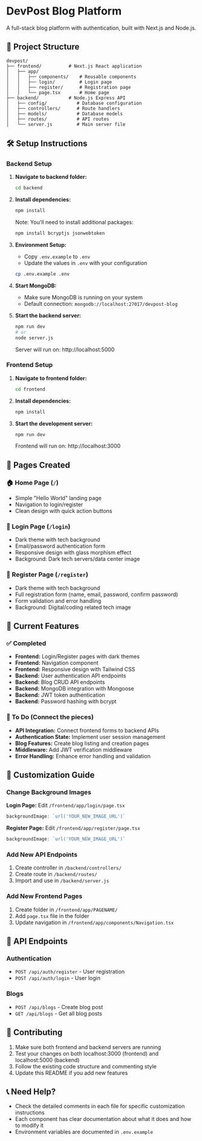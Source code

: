 # DevPost Blog Platform

A full-stack blog platform with authentication, built with Next.js and Node.js.

## 🚀 Project Structure

```
devpost/
├── frontend/          # Next.js React application
│   ├── app/
│   │   ├── components/    # Reusable components
│   │   ├── login/         # Login page
│   │   ├── register/      # Registration page
│   │   └── page.tsx       # Home page
├── backend/           # Node.js Express API
│   ├── config/           # Database configuration
│   ├── controllers/      # Route handlers
│   ├── models/           # Database models
│   ├── routes/           # API routes
│   └── server.js         # Main server file
```

## 🛠️ Setup Instructions

### Backend Setup

1. **Navigate to backend folder:**
   ```bash
   cd backend
   ```

2. **Install dependencies:**
   ```bash
   npm install
   ```
   
   Note: You'll need to install additional packages:
   ```bash
   npm install bcryptjs jsonwebtoken
   ```

3. **Environment Setup:**
   - Copy `.env.example` to `.env`
   - Update the values in `.env` with your configuration
   ```bash
   cp .env.example .env
   ```

4. **Start MongoDB:**
   - Make sure MongoDB is running on your system
   - Default connection: `mongodb://localhost:27017/devpost-blog`

5. **Start the backend server:**
   ```bash
   npm run dev
   # or
   node server.js
   ```
   Server will run on: http://localhost:5000

### Frontend Setup

1. **Navigate to frontend folder:**
   ```bash
   cd frontend
   ```

2. **Install dependencies:**
   ```bash
   npm install
   ```

3. **Start the development server:**
   ```bash
   npm run dev
   ```
   Frontend will run on: http://localhost:3000

## 📱 Pages Created

### 🏠 Home Page (`/`)
- Simple "Hello World" landing page
- Navigation to login/register
- Clean design with quick action buttons

### 🔐 Login Page (`/login`)
- Dark theme with tech background
- Email/password authentication form
- Responsive design with glass morphism effect
- Background: Dark tech servers/data center image

### 📝 Register Page (`/register`)
- Dark theme with tech background  
- Full registration form (name, email, password, confirm password)
- Form validation and error handling
- Background: Digital/coding related tech image

## 🔧 Current Features

### ✅ Completed
- **Frontend:** Login/Register pages with dark themes
- **Frontend:** Navigation component
- **Frontend:** Responsive design with Tailwind CSS
- **Backend:** User authentication API endpoints
- **Backend:** Blog CRUD API endpoints
- **Backend:** MongoDB integration with Mongoose
- **Backend:** JWT token authentication
- **Backend:** Password hashing with bcrypt

### 🚧 To Do (Connect the pieces)
- **API Integration:** Connect frontend forms to backend APIs
- **Authentication State:** Implement user session management
- **Blog Features:** Create blog listing and creation pages
- **Middleware:** Add JWT verification middleware
- **Error Handling:** Enhance error handling and validation

## 🎨 Customization Guide

### Change Background Images
**Login Page:** Edit `/frontend/app/login/page.tsx`
```javascript
backgroundImage: `url('YOUR_NEW_IMAGE_URL')`
```

**Register Page:** Edit `/frontend/app/register/page.tsx`
```javascript
backgroundImage: `url('YOUR_NEW_IMAGE_URL')`
```

### Add New API Endpoints
1. Create controller in `/backend/controllers/`
2. Create route in `/backend/routes/`
3. Import and use in `/backend/server.js`

### Add New Frontend Pages
1. Create folder in `/frontend/app/PAGENAME/`
2. Add `page.tsx` file in the folder
3. Update navigation in `/frontend/app/components/Navigation.tsx`

## 🔗 API Endpoints

### Authentication
- `POST /api/auth/register` - User registration
- `POST /api/auth/login` - User login

### Blogs
- `POST /api/blogs` - Create blog post
- `GET /api/blogs` - Get all blog posts

## 🤝 Contributing

1. Make sure both frontend and backend servers are running
2. Test your changes on both localhost:3000 (frontend) and localhost:5000 (backend)
3. Follow the existing code structure and commenting style
4. Update this README if you add new features

## 📞 Need Help?

- Check the detailed comments in each file for specific customization instructions
- Each component has clear documentation about what it does and how to modify it
- Environment variables are documented in `.env.example`
